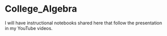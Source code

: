 # College_Algebra
I will have instructional notebooks shared here that follow the presentation in my YouTube videos.
